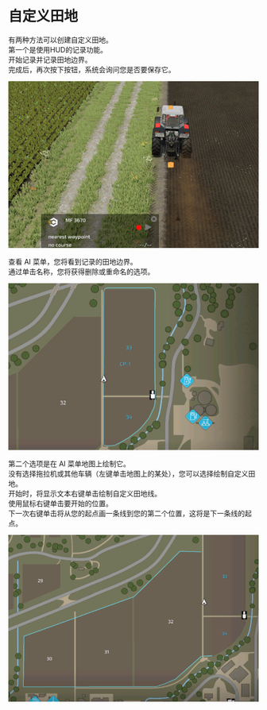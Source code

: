 # 自定义田地

  
有两种方法可以创建自定义田地。  
第一个是使用HUD的记录功能。  
开始记录并记录田地边界。  
完成后，再次按下按钮，系统会询问您是否要保存它。  


![Image](../assets/images/recordcustomhelp_0_0_765_510.png)

查看 AI 菜单，您将看到记录的田地边界。  
通过单击名称，您将获得删除或重命名的选项。   


![Image](../assets/images/donecustomhelp_0_0_765_510.png)

第二个选项是在 AI 菜单地图上绘制它。  
没有选择拖拉机或其他车辆（左键单击地图上的某处），您可以选择绘制自定义田地。  
开始时，将显示文本右键单击绘制自定义田地线。  
使用鼠标右键单击要开始的位置。  
下一次右键单击将从您的起点画一条线到您的第二个位置，这将是下一条线的起点。  


![Image](../assets/images/drawcustomhelp_0_0_765_510.png)

